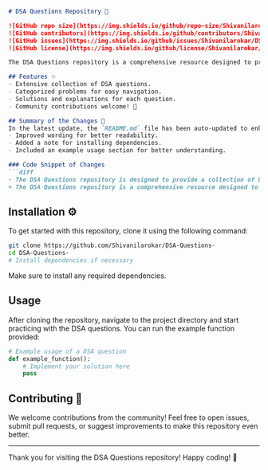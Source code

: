 ```markdown
# DSA Questions Repository 🚀

![GitHub repo size](https://img.shields.io/github/repo-size/Shivanilarokar/DSA-Questions-) 
![GitHub contributors](https://img.shields.io/github/contributors/Shivanilarokar/DSA-Questions-) 
![GitHub issues](https://img.shields.io/github/issues/Shivanilarokar/DSA-Questions-) 
![GitHub license](https://img.shields.io/github/license/Shivanilarokar/DSA-Questions-)

The DSA Questions repository is a comprehensive resource designed to provide a collection of Data Structures and Algorithms (DSA) questions to help you enhance your coding skills and prepare for technical interviews.

## Features ✨
- Extensive collection of DSA questions.
- Categorized problems for easy navigation.
- Solutions and explanations for each question.
- Community contributions welcome! 🤝

## Summary of the Changes 📄
In the latest update, the `README.md` file has been auto-updated to enhance clarity and presentation of the repository. Key changes include:
- Improved wording for better readability.
- Added a note for installing dependencies.
- Included an example usage section for better understanding.

### Code Snippet of Changes
```diff
- The DSA Questions repository is designed to provide a collection of Data Structures and Algorithms (DSA) questions to help you enhance your coding skills and prepare for technical interviews.
+ The DSA Questions repository is a comprehensive resource designed to provide a collection of Data Structures and Algorithms (DSA) questions to help you enhance your coding skills and prepare for technical interviews.
```

## Installation ⚙️
To get started with this repository, clone it using the following command:
```bash
git clone https://github.com/Shivanilarokar/DSA-Questions-
cd DSA-Questions-
# Install dependencies if necessary
```
Make sure to install any required dependencies.

## Usage
After cloning the repository, navigate to the project directory and start practicing with the DSA questions. You can run the example function provided:
```python
# Example usage of a DSA question
def example_function():
    # Implement your solution here
    pass
```

## Contributing 🤗
We welcome contributions from the community! Feel free to open issues, submit pull requests, or suggest improvements to make this repository even better.

---

Thank you for visiting the DSA Questions repository! Happy coding! 🎉
```